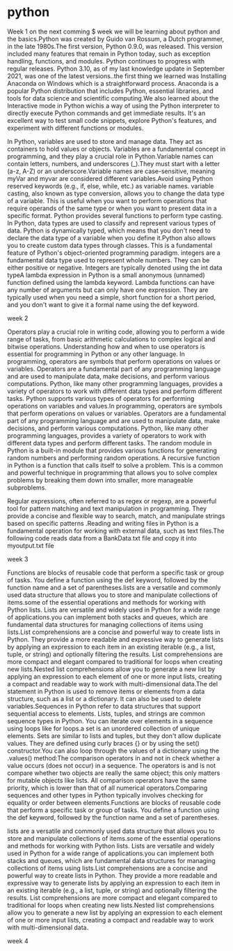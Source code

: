 # python

Week 1
on the next comming $ week we will be learning about python and the basics.Python was created by Guido van Rossum, a Dutch programmer, in the late 1980s.The first version, Python 0.9.0, was released. This version included many features that remain in Python today, such as exception handling, functions, and modules. Python continues to progress with regular releases. Python 3.10, as of my last knowledge update in September 2021, was one of the latest versions..the first thing we learned was Installing Anaconda on Windows which is a straightforward process. Anaconda is a popular Python distribution that includes Python, essential libraries, and tools for data science and scientific computing.We also learned about the Interactive mode in Python  wichis a way of using the Python interpreter to directly execute Python commands and get immediate results. It's an excellent way to test small code snippets, explore Python's features, and experiment with different functions or modules.

 In Python, variables are used to store and manage data. They act as containers to hold values or objects. Variables are a fundamental concept in programming, and they play a crucial role in Python.Variable names can contain letters, numbers, and underscores (_).They must start with a letter (a-z, A-Z) or an underscore.Variable names are case-sensitive, meaning myVar and myvar are considered different variables.Avoid using Python reserved keywords (e.g., if, else, while, etc.) as variable names. variable casting, also known as type conversion, allows you to change the data type of a variable. This is useful when you want to perform operations that require operands of the same type or when you want to present data in a specific format. Python provides several functions to perform type casting. In Python, data types are used to classify and represent various types of data. Python is dynamically typed, which means that you don't need to declare the data type of a variable when you define it.Python also allows you to create custom data types through classes. This is a fundamental feature of Python's object-oriented programming paradigm. integers are a fundamental data type used to represent whole numbers. They can be either positive or negative. Integers are typically denoted using the int data typeA lambda expression in Python is a small anonymous (unnamed) function defined using the lambda keyword. Lambda functions can have any number of arguments but can only have one expression. They are typically used when you need a simple, short function for a short period, and you don't want to give it a formal name using the def keyword.

 week 2

 Operators play a crucial role in writing code, allowing you to perform a wide range of tasks, from basic arithmetic calculations to complex logical and bitwise operations. Understanding how and when to use operators is essential for programming in Python or any other language. In programming, operators are symbols that perform operations on values or variables. Operators are a fundamental part of any programming language and are used to manipulate data, make decisions, and perform various computations. Python, like many other programming languages, provides a variety of operators to work with different data types and perform different tasks. Python supports various types of operators for performing operations on variables and values.In programming, operators are symbols that perform operations on values or variables. Operators are a fundamental part of any programming language and are used to manipulate data, make decisions, and perform various computations. Python, like many other programming languages, provides a variety of operators to work with different data types and perform different tasks. The random module in Python is a built-in module that provides various functions for generating random numbers and performing random operations. A recursive function in Python is a function that calls itself to solve a problem. This is a common and powerful technique in programming that allows you to solve complex problems by breaking them down into smaller, more manageable subproblems.

Regular expressions, often referred to as regex or regexp, are a powerful tool for pattern matching and text manipulation in programming. They provide a concise and flexible way to search, match, and manipulate strings based on specific patterns .Reading and writing files in Python is a fundamental operation for working with external data, such as text 
 files.The following code reads data from a BankData.txt file and copy it into myoutput.txt file 

 week 3

Functions are blocks of reusable code that perform a specific task or group of tasks. You define a function using the def keyword, followed by the function name and a set of parentheses.lists are a versatile and commonly used data structure that allows you to store and manipulate collections of items.some of the essential operations and methods for working with Python lists. Lists are versatile and widely used in Python for a wide range of applications.you can implement both stacks and queues, which are fundamental data structures for managing collections of items using lists.List comprehensions are a concise and powerful way to create lists in Python. They provide a more readable and expressive way to generate lists by applying an expression to each item in an existing iterable (e.g., a list, tuple, or string) and optionally filtering the results. List comprehensions are more compact and elegant compared to traditional for loops when creating new lists.Nested list comprehensions allow you to generate a new list by applying an expression to each element of one or more input lists, creating a compact and readable way to work with multi-dimensional data.The del statement in Python is used to remove items or elements from a data structure, such as a list or a dictionary. It can also be used to delete variables.Sequences in Python refer to data structures that support sequential access to elements. Lists, tuples, and strings are common sequence types in Python. You can iterate over elements in a sequence using loops like for loops.a set is an unordered collection of unique elements. Sets are similar to lists and tuples, but they don't allow duplicate values. They are defined using curly braces {} or by using the set() constructor.You can also loop through the values of a dictionary using the .values() method:The comparison operators in and not in check whether a value occurs (does not occur) in a sequence. The operators is and is not compare whether two objects are really the same object; this only matters for mutable objects like lists. All comparison operators have the same priority, which is lower than that of all numerical operators.Comparing sequences and other types in Python typically involves checking for equality or order between elements.Functions are blocks of reusable code that perform a specific task or group of tasks. You define a function using the def keyword, followed by the function name and a set of parentheses.

lists are a versatile and commonly used data structure that allows you to store and manipulate collections of items.some of the essential operations and methods for working with Python lists. Lists are versatile and widely used in Python for a wide range of applications.you can implement both stacks and queues, which are fundamental data structures for managing collections of items using lists.List comprehensions are a concise and powerful way to create lists in Python. They provide a more readable and expressive way to generate lists by applying an expression to each item in an existing iterable (e.g., a list, tuple, or string) and optionally filtering the results. List comprehensions are more compact and elegant compared to traditional for loops when creating new lists.Nested list comprehensions allow you to generate a new list by applying an expression to each element of one or more input lists, creating a compact and readable way to work with multi-dimensional data.

week 4


 

